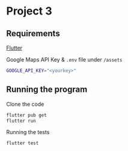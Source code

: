 # Project 3

## Requirements 

[Flutter](https://flutter.dev/?gclid=CjwKCAjwos-HBhB3EiwAe4xM9_ESoetNhB4z4G_K-8aFCiscpj9w88X_o_XPoOxncVrnsXoA9JgWUBoCzEoQAvD_BwE&gclsrc=aw.ds)

Google Maps API Key & `.env` file under `/assets`
```bash
GOOGLE_API_KEY="<yourkey>"
```


## Running the program
 
Clone the code

```bash
flutter pub get
flutter run
```

Running the tests
```bash
flutter test

